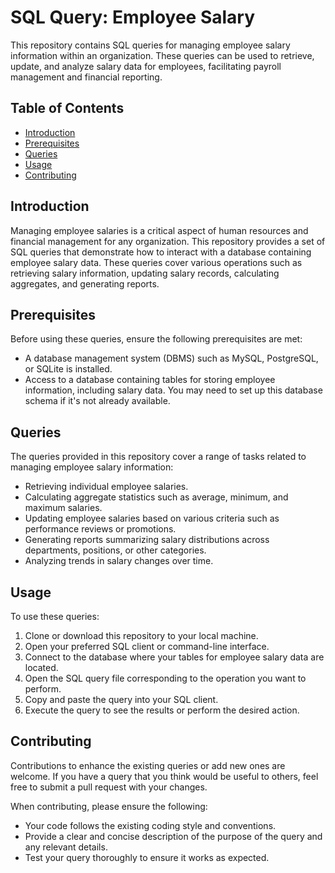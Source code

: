 # SQL Query: Employee Salary

This repository contains SQL queries for managing employee salary information within an organization. These queries can be used to retrieve, update, and analyze salary data for employees, facilitating payroll management and financial reporting.

## Table of Contents

- [Introduction](#introduction)
- [Prerequisites](#prerequisites)
- [Queries](#queries)
- [Usage](#usage)
- [Contributing](#contributing)

## Introduction

Managing employee salaries is a critical aspect of human resources and financial management for any organization. This repository provides a set of SQL queries that demonstrate how to interact with a database containing employee salary data. These queries cover various operations such as retrieving salary information, updating salary records, calculating aggregates, and generating reports.

## Prerequisites

Before using these queries, ensure the following prerequisites are met:

- A database management system (DBMS) such as MySQL, PostgreSQL, or SQLite is installed.
- Access to a database containing tables for storing employee information, including salary data. You may need to set up this database schema if it's not already available.

## Queries

The queries provided in this repository cover a range of tasks related to managing employee salary information:

- Retrieving individual employee salaries.
- Calculating aggregate statistics such as average, minimum, and maximum salaries.
- Updating employee salaries based on various criteria such as performance reviews or promotions.
- Generating reports summarizing salary distributions across departments, positions, or other categories.
- Analyzing trends in salary changes over time.

## Usage

To use these queries:

1. Clone or download this repository to your local machine.
2. Open your preferred SQL client or command-line interface.
3. Connect to the database where your tables for employee salary data are located.
4. Open the SQL query file corresponding to the operation you want to perform.
5. Copy and paste the query into your SQL client.
6. Execute the query to see the results or perform the desired action.

## Contributing

Contributions to enhance the existing queries or add new ones are welcome. If you have a query that you think would be useful to others, feel free to submit a pull request with your changes.

When contributing, please ensure the following:

- Your code follows the existing coding style and conventions.
- Provide a clear and concise description of the purpose of the query and any relevant details.
- Test your query thoroughly to ensure it works as expected.
